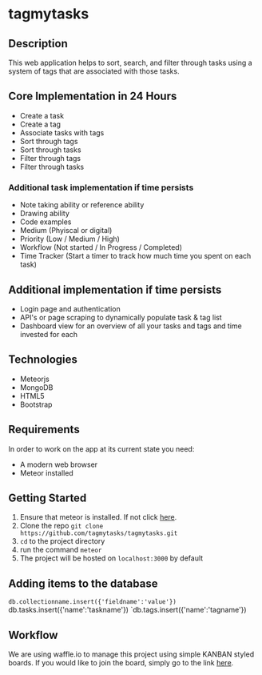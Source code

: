 # tagmytasks

## Description
This web application helps to sort, search, and filter through tasks using a system of tags that are associated with those tasks.

## Core Implementation in 24 Hours
- Create a task
- Create a tag
- Associate tasks with tags
- Sort through tags
- Sort through tasks
- Filter through tags
- Filter through tasks

### Additional task implementation if time persists
- Note taking ability or reference ability
- Drawing ability
- Code examples
- Medium (Phyiscal or digital)
- Priority (Low / Medium / High)
- Workflow (Not started / In Progress / Completed)
- Time Tracker (Start a timer to track how much time you spent on each task)

## Additional implementation if time persists
- Login page and authentication
- API's or page scraping to dynamically populate task & tag list
- Dashboard view for an overview of all your tasks and tags and time invested for each

## Technologies
- Meteorjs
- MongoDB
- HTML5
- Bootstrap

## Requirements
In order to work on the app at its current state you need:
- A modern web browser
- Meteor installed

## Getting Started
1. Ensure that meteor is installed. If not click [here](https://www.meteor.com/install).
2. Clone the repo `git clone https://github.com/tagmytasks/tagmytasks.git`
3. `cd` to the project directory
4. run the command `meteor`
5. The project will be hosted on `localhost:3000` by default

## Adding items to the database
`db.collectionname.insert({'fieldname':'value'})
`db.tasks.insert({'name':'taskname'})
`db.tags.insert({'name':'tagname'})

## Workflow
We are using waffle.io to manage this project using simple KANBAN styled boards. If you would like to join the board, simply go to the link [here](https://waffle.io/tagmytasks/tagmytasks).
